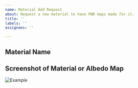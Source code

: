 ```yaml
---
name: Material Add Request
about: Request a new material to have PBR maps made for it.
title: ''
labels: ''
assignees: ''

---
```


## Material Name

## Screenshot of Material or Albedo Map
![Example](url-of-image)
